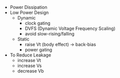 * Power Dissipation
* Low Power Design
	* Dynamic 
		* clock gating
		* DVFS (Dynamic Voltage Frequency Scaling)
		* avoid slow-rising/falling
	* Static
		* raise Vt (body effect) -> back-bias
		* power gating
* To Reduce Leakage
	* increase Vt
	* increase Vs
	* decrease Vb